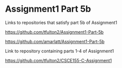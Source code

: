 # Assignment1 Part 5b

Links to repositories that satisfy part 5b of Assignment1

https://github.com/tfulton2/Assignment1-Part-5b

https://github.com/amarlatt/Assignment1-Part-5b

Link to repository containing parts 1-4 of Assignment1

https://github.com/tfulton2/CSCE155-C-Assignment1

